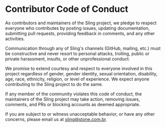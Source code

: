 # Contributor Code of Conduct

As contributors and maintainers of the Sling project, we pledge to respect everyone who contributes by posting issues, updating documentation, submitting pull requests, providing feedback in comments, and any other activities.

Communication through any of Sling's channels (GitHub, mailing, etc.) must be constructive and never resort to personal attacks, trolling, public or private harassment, insults, or other unprofessional conduct.

We promise to extend courtesy and respect to everyone involved in this project regardless of gender, gender identity, sexual orientation, disability, age, race, ethnicity, religion, or level of experience. We expect anyone contributing to the Sling project to do the same.

If any member of the community violates this code of conduct, the maintainers of the Sling project may take action, removing issues, comments, and PRs or blocking accounts as deemed appropriate.

If you are subject to or witness unacceptable behavior, or have any other concerns, please email us at [sling@stone.com.br](mailto:sling@stone.com.br).